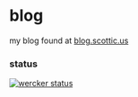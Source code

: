 # blog
my blog found at [blog.scottic.us](http://blog.scottic.us)

### status

[![wercker status](https://app.wercker.com/status/a16b27007ef3c9047d5786b256ea27f4/m/master "wercker status")](https://app.wercker.com/project/byKey/a16b27007ef3c9047d5786b256ea27f4)
